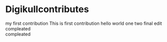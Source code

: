 # Digikullcontributes
my first contribution
This is first contribution
hello world
one 
two
final edit compleated	
compleated
